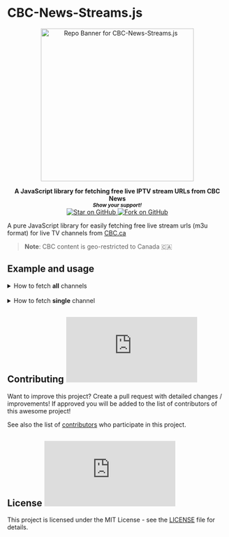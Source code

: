 # CBC-News-Streams.js

<div align="center">
<a href="https://github.com/MarketingPipeline/CBC-News-Streams.js"> 
<img height=350 alt="Repo Banner for CBC-News-Streams.js" src="https://capsule-render.vercel.app/api?type=waving&color=539bf5&height=300&section=header&text=CBC-News-Streams.js&fontSize=60&fontColor=ffffff&animation=fadeIn&fontAlignY=38&desc=Fetch%20live%20stream%20urls%20from%20CBC.ca%20&descAlignY=60&descAlign=50"></img></a>

</div>  
    
<p align="center">
  <b>A JavaScript library for fetching free live IPTV stream URLs from CBC News</b>

  <br>
  <small> <b><i>Show your support!</i> </b></small>
  <br>
   <a href="https://github.com/MarketingPipeline/CBC-News-Streams.js">
    <img title="Star on GitHub" src="https://img.shields.io/github/stars/MarketingPipeline/CBC-News-Streams.js.svg?style=social&label=Star">
  </a>
  <a href="https://github.com/MarketingPipeline/TheMovieDB-API-Wrapper.js/fork">
    <img title="Fork on GitHub" src="https://img.shields.io/github/forks/MarketingPipeline/CBC-News-Streams.js.svg?style=social&label=Fork">
  </a>
   </p>  

A pure JavaScript library for easily fetching free live stream urls (m3u format) for live TV channels from [CBC.ca](https://cbc.ca)

> <b>Note</b>: CBC content is geo-restricted to Canada :canada:


## Example and usage


<details>

<summary> How to fetch <b>all</b> channels</summary>

<br>


```js
// CBC-News-Streams.js Example - get all channels. 
import {CBC_News_Streams} from 'https://cdn.jsdelivr.net/gh/MarketingPipeline/CBC-News-Streams.js@v1.0.0/dist/cbc-news-streams.min.js' 

try {
    console.log(await CBC_News_Streams().getAllChannels()) // returns a JSON array of objects.
} catch (error) {
    console.log(error.message)
}
```

This will return an array of all channel details & stream URLs. 

<br><br><br><br>
</details>


<br>

<details>

<summary> How to fetch <b>single</b> channel</summary>

<br>

```js
/// CBC-News-Streams.js Example - get single channel example.
import {CBC_News} from 'https://cdn.jsdelivr.net/gh/MarketingPipeline/CBC-News-Streams.js@v1.0.0/dist/cbc-news-streams.min.js' 

try {
    console.log(await CBC_News_Streams().getChannel("Toronto")) // returns a JSON object.
} catch (error) {
    console.log(error.message)
}

```


This will return a single JSON object with channel details + the stream URL. 

</details>



## Contributing ![GitHub](https://img.shields.io/github/contributors/MarketingPipeline/CBC-News-Streams.js)

Want to improve this project? Create a pull request with detailed changes / improvements! If approved you will be added to the list of contributors of this awesome project!

See also the list of
[contributors](https://github.com/MarketingPipeline/CBC-News-Streams.js/graphs/contributors) who
participate in this project.

## License ![GitHub](https://img.shields.io/github/license/MarketingPipeline/CBC-News-Streams.js)

This project is licensed under the MIT License - see the
[LICENSE](https://github.com/MarketingPipeline/CBC-News-Streams.js/blob/main/LICENSE) file for
details.
